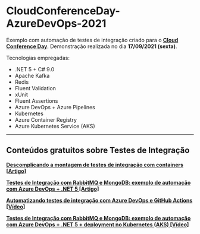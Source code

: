 # CloudConferenceDay-AzureDevOps-2021

Exemplo com automação de testes de integração criado para o [**Cloud Conference Day**](https://www.cloudconferenceday.com/). Demonstração realizada no dia **17/09/2021 (sexta)**.

Tecnologias empregadas:
- .NET 5 + C# 9.0
- Apache Kafka
- Redis
- Fluent Validation
- xUnit
- Fluent Assertions
- Azure DevOps + Azure Pipelines
- Kubernetes
- Azure Container Registry
- Azure Kubernetes Service (AKS)

---

## Conteúdos gratuitos sobre Testes de Integração

[**Descomplicando a montagem de testes de integração com containers [Artigo]**](https://renatogroffe.medium.com/descomplicando-a-montagem-de-testes-de-integra%C3%A7%C3%A3o-com-containers-a722809ca0d9)

[**Testes de Integração com RabbitMQ e MongoDB: exemplo de automação com Azure DevOps + .NET 5 [Artigo]**](https://renatogroffe.medium.com/testes-de-integra%C3%A7%C3%A3o-com-rabbitmq-e-mongodb-exemplo-de-automa%C3%A7%C3%A3o-com-azure-devops-net-5-672664702e5b)

[**Automatizando testes de integração com Azure DevOps e GitHub Actions [Vídeo]**](https://www.youtube.com/watch?v=Kdywrskw2d4)

[**Testes de Integração com RabbitMQ e MongoDB: exemplo de automação com Azure DevOps + .NET 5 + deployment no Kubernetes (AKS) [Vídeo]**](https://www.youtube.com/watch?v=J8xXmC84lvI&t=3750s)